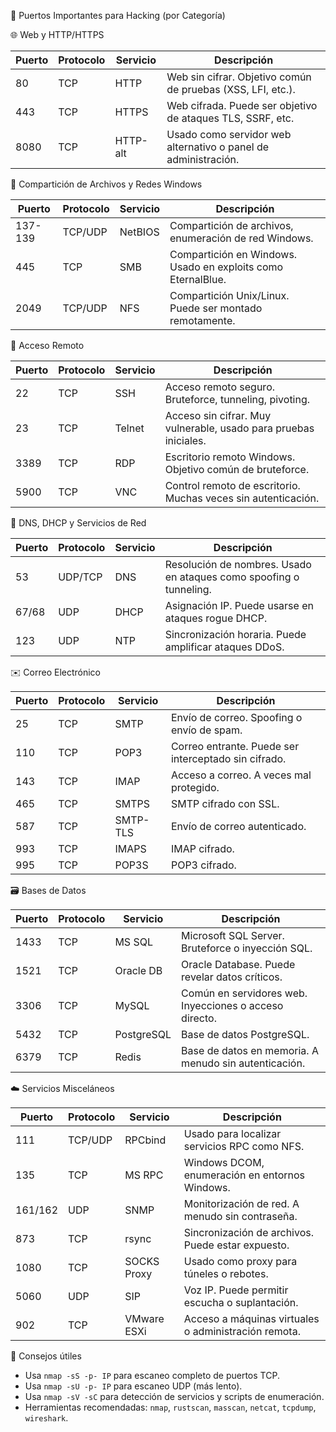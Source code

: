 
🔐 Puertos Importantes para Hacking (por Categoría)

🌐 Web y HTTP/HTTPS

| Puerto | Protocolo | Servicio | Descripción                                                    |
| ------ | --------- | -------- | -------------------------------------------------------------- |
| 80     | TCP       | HTTP     | Web sin cifrar. Objetivo común de pruebas (XSS, LFI, etc.).    |
| 443    | TCP       | HTTPS    | Web cifrada. Puede ser objetivo de ataques TLS, SSRF, etc.     |
| 8080   | TCP       | HTTP-alt | Usado como servidor web alternativo o panel de administración. |
📁 Compartición de Archivos y Redes Windows

| Puerto   | Protocolo | Servicio   | Descripción |
|----------|-----------|------------|-------------|
| 137-139  | TCP/UDP   | NetBIOS    | Compartición de archivos, enumeración de red Windows. |
| 445      | TCP       | SMB        | Compartición en Windows. Usado en exploits como EternalBlue. |
| 2049     | TCP/UDP   | NFS        | Compartición Unix/Linux. Puede ser montado remotamente. |
🔐 Acceso Remoto

| Puerto | Protocolo | Servicio | Descripción |
|--------|-----------|----------|-------------|
| 22     | TCP       | SSH      | Acceso remoto seguro. Bruteforce, tunneling, pivoting. |
| 23     | TCP       | Telnet   | Acceso sin cifrar. Muy vulnerable, usado para pruebas iniciales. |
| 3389   | TCP       | RDP      | Escritorio remoto Windows. Objetivo común de bruteforce. |
| 5900   | TCP       | VNC      | Control remoto de escritorio. Muchas veces sin autenticación. |
🛜 DNS, DHCP y Servicios de Red

| Puerto | Protocolo | Servicio | Descripción |
|--------|-----------|----------|-------------|
| 53     | UDP/TCP   | DNS      | Resolución de nombres. Usado en ataques como spoofing o tunneling. |
| 67/68  | UDP       | DHCP     | Asignación IP. Puede usarse en ataques rogue DHCP. |
| 123    | UDP       | NTP      | Sincronización horaria. Puede amplificar ataques DDoS. |
✉️ Correo Electrónico

| Puerto | Protocolo | Servicio | Descripción |
|--------|-----------|----------|-------------|
| 25     | TCP       | SMTP     | Envío de correo. Spoofing o envío de spam. |
| 110    | TCP       | POP3     | Correo entrante. Puede ser interceptado sin cifrado. |
| 143    | TCP       | IMAP     | Acceso a correo. A veces mal protegido. |
| 465    | TCP       | SMTPS    | SMTP cifrado con SSL. |
| 587    | TCP       | SMTP-TLS | Envío de correo autenticado. |
| 993    | TCP       | IMAPS    | IMAP cifrado. |
| 995    | TCP       | POP3S    | POP3 cifrado. |
🗃️ Bases de Datos

| Puerto | Protocolo | Servicio     | Descripción |
|--------|-----------|--------------|-------------|
| 1433   | TCP       | MS SQL       | Microsoft SQL Server. Bruteforce o inyección SQL. |
| 1521   | TCP       | Oracle DB    | Oracle Database. Puede revelar datos críticos. |
| 3306   | TCP       | MySQL        | Común en servidores web. Inyecciones o acceso directo. |
| 5432   | TCP       | PostgreSQL   | Base de datos PostgreSQL. |
| 6379   | TCP       | Redis        | Base de datos en memoria. A menudo sin autenticación. |
☁️ Servicios Misceláneos

| Puerto | Protocolo | Servicio     | Descripción |
|--------|-----------|--------------|-------------|
| 111    | TCP/UDP   | RPCbind      | Usado para localizar servicios RPC como NFS. |
| 135    | TCP       | MS RPC       | Windows DCOM, enumeración en entornos Windows. |
| 161/162| UDP       | SNMP         | Monitorización de red. A menudo sin contraseña. |
| 873    | TCP       | rsync        | Sincronización de archivos. Puede estar expuesto. |
| 1080   | TCP       | SOCKS Proxy  | Usado como proxy para túneles o rebotes. |
| 5060   | UDP       | SIP          | Voz IP. Puede permitir escucha o suplantación. |
| 902    | TCP       | VMware ESXi  | Acceso a máquinas virtuales o administración remota. |
📌 Consejos útiles

- Usa `nmap -sS -p- IP` para escaneo completo de puertos TCP.
- Usa `nmap -sU -p- IP` para escaneo UDP (más lento).
- Usa `nmap -sV -sC` para detección de servicios y scripts de enumeración.
- Herramientas recomendadas: `nmap`, `rustscan`, `masscan`, `netcat`, `tcpdump`, `wireshark`.
